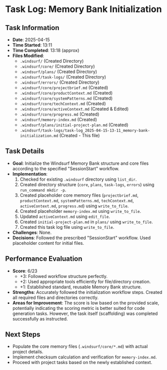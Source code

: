 # Task Log: Memory Bank Initialization

## Task Information
- **Date**: 2025-04-15
- **Time Started**: 13:11
- **Time Completed**: 13:18 (approx)
- **Files Modified**:
    - `.windsurf/` (Created Directory)
    - `.windsurf/core/` (Created Directory)
    - `.windsurf/plans/` (Created Directory)
    - `.windsurf/task-logs/` (Created Directory)
    - `.windsurf/errors/` (Created Directory)
    - `.windsurf/core/projectbrief.md` (Created)
    - `.windsurf/core/productContext.md` (Created)
    - `.windsurf/core/systemPatterns.md` (Created)
    - `.windsurf/core/techContext.md` (Created)
    - `.windsurf/core/activeContext.md` (Created & Edited)
    - `.windsurf/core/progress.md` (Created)
    - `.windsurf/memory-index.md` (Created)
    - `.windsurf/plans/initial-project-plan.md` (Created)
    - `.windsurf/task-logs/task-log_2025-04-15-13-11_memory-bank-initialization.md` (Created - This file)

## Task Details
- **Goal**: Initialize the Windsurf Memory Bank structure and core files according to the specified "SessionStart" workflow.
- **Implementation**: 
    1. Checked for existing `.windsurf` directory using `list_dir`.
    2. Created directory structure (`core`, `plans`, `task-logs`, `errors`) using `run_command mkdir -p`.
    3. Created placeholder core memory files (`projectbrief.md`, `productContext.md`, `systemPatterns.md`, `techContext.md`, `activeContext.md`, `progress.md`) using `write_to_file`.
    4. Created placeholder `memory-index.md` using `write_to_file`.
    5. Updated `activeContext.md` using `edit_file`.
    6. Created `initial-project-plan.md` in `plans/` using `write_to_file`.
    7. Created this task log file using `write_to_file`.
- **Challenges**: None.
- **Decisions**: Followed the prescribed "SessionStart" workflow. Used placeholder content for initial files.

## Performance Evaluation
- **Score**: 6/23 
    - +3: Followed workflow structure perfectly.
    - +2: Used appropriate tools efficiently for file/directory creation.
    - +1: Established standard, reusable Memory Bank structure.
- **Strengths**: Accurately followed the initialization workflow steps. Created all required files and directories correctly.
- **Areas for Improvement**: The score is low based on the provided scale, potentially indicating the scoring metric is better suited for code generation tasks. However, the task itself (scaffolding) was completed successfully as instructed.

## Next Steps
- Populate the core memory files (`.windsurf/core/*.md`) with actual project details.
- Implement checksum calculation and verification for `memory-index.md`.
- Proceed with project tasks based on the newly established context.
